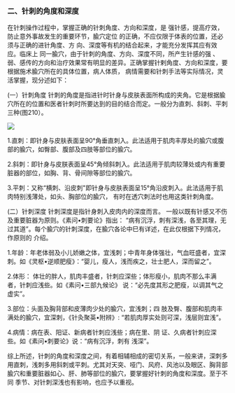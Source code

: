 ### 二、针刺的角度和深度

在针刺操作过程中，掌握正确的针刺角度、方向和深度，是 强针感，提高疗效，防止意外事故发生的重要环节，腧穴定位 的正确，不应仅限于体表的位置，还必须与正确的进针角度、方 向、深度等有机的结合起来，才能充分发挥其应有效应。临床上 同一腧穴，由于针刺的角度、方向、深度不同，所产生针感的强 、弱、感传的方向和治疗效果常有明显的差异。正确掌握针剌角度、方向和深度，要根据施术腧穴所在的具体位置，病人体质， 病情需要和针刺手法等实际情况，灵活掌握，现分述如下：

(一）针刺角度   针刺的角度是指进针时针身与皮肤表面所构成的夹角。它是根据腧穴所在的位置和医者针刺时所要达到的目的结合而定。一般分为直刺、斜刺、平刺三种(图210）。

![](img/图210.jpg)

1.直刺：即针身与皮肤表面呈90°角垂直刺入。此法适用于肌肉丰厚处的腧穴或腹部的腧穴，如臀部、腹部及四肢等部位的腧穴。

2.斜刺：即针身与皮朕表面呈45°角倾斜刺入。此法适用于肌肉较薄处或内有重要脏器的部位，如胸、背、骨间隙等部位的腧穴。

3.平刺：又称“横刺、沿皮刺"即针身与皮肤表面呈15°角沿皮刺入。此法适用于肌肉特别浅薄处，如头、胸部位的腧穴， 有时在透穴刺法时也用这类针刺角度。

(二）针刺深度   针刺深度是指针身刺入皮肉内的深度而言。 一般以既有针感又不伤及重要脏器为原则。《素问•刺要论》指出： “病有沉浮，刺有深浅，各至其理，无过其道”。每个腧穴的针刺深度，在腧穴各论中巳有详述，在此仅根据下列情况，作原则的 介绍。

1.年龄：年老体弱及小儿娇嫩之体，宜浅刺；中青年身体强壮，气血旺盛者，宜深刺。如《灵枢•逆顺肥瘦》：“婴儿，瘦人，浅而疾之，壮士肥人，深而留之”。

2.体形： 体壮的胖人，肌肉丰盛者，针刺应深些；体形瘦小，肌肉不那么丰满者，针刺应浅些。如《素问•三部九候论》 说：“必先度其形之肥瘦，以调其气之虚实”。

3.部位：头面及胸背部和皮薄肉少处的腧穴，宜浅刺；四 肢及臀、腹部和肌肉丰满处的腧穴，宜深刺，《针灸聚英•附辨》: “若肌肉厚实处则可深，浅层则宜浅”。

4.病情：病在表、阳证、新病者针刺应浅些；病在里、阴 证、久病者针刺应深些。如《素问•刺要论》说：“病有沉浮，刺有 浅深”。

综上所述，针刺的角度和深度之间，有着相辅相成的密切关系，一般来讲，深刺多用直刺，浅刺多用斜刺或平刺。尤其对天突、哑门、风府、风池以及眼区、胸背部腧穴和重要脏器如心、肝、肺等部位的腧穴，要掌握好针刺的角度和深度。至于不同 季节、对针刺深浅也有影响，也应予以重视。
